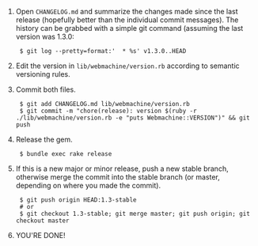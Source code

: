 1. Open `CHANGELOG.md` and summarize the changes made since the last release (hopefully better than the individual commit messages). The history can be grabbed with a simple git command (assuming the last version was 1.3.0:

        $ git log --pretty=format:'  * %s' v1.3.0..HEAD

2. Edit the version in `lib/webmachine/version.rb` according to semantic versioning rules.
3. Commit both files.

        $ git add CHANGELOG.md lib/webmachine/version.rb
        $ git commit -m "chore(release): version $(ruby -r ./lib/webmachine/version.rb -e "puts Webmachine::VERSION")" && git push

4. Release the gem.

        $ bundle exec rake release

5. If this is a new major or minor release, push a new stable branch, otherwise merge the commit into the stable branch (or master, depending on where you made the commit).

        $ git push origin HEAD:1.3-stable
        # or
        $ git checkout 1.3-stable; git merge master; git push origin; git checkout master

6. YOU'RE DONE!
